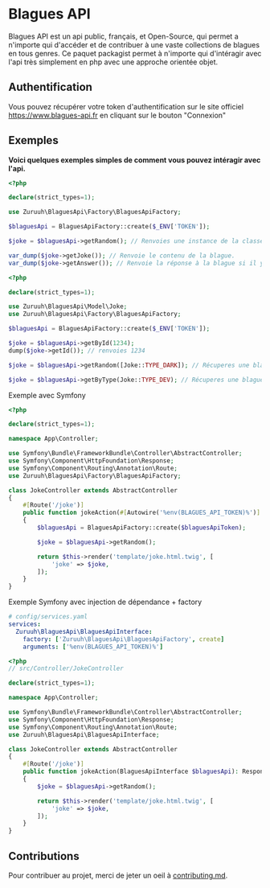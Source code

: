 # Blagues API

Blagues API est un api public, français, et Open-Source, qui permet a n'importe qui d'accéder et de contribuer à une vaste collections de blagues en tous genres. Ce paquet packagist permet à n'importe qui d'intéragir avec l'api très simplement en php avec une approche orientée objet.

## Authentification

Vous pouvez récupérer votre token d'authentification sur le site officiel https://www.blagues-api.fr en cliquant sur le bouton "Connexion"

## Exemples

**Voici quelques exemples simples de comment vous pouvez intéragir avec l'api.**

```php
<?php

declare(strict_types=1);

use Zuruuh\BlaguesApi\Factory\BlaguesApiFactory;

$blaguesApi = BlaguesApiFactory::create($_ENV['TOKEN']);

$joke = $blaguesApi->getRandom(); // Renvoies une instance de la classe Blagues\Model\Joke

var_dump($joke->getJoke()); // Renvoie le contenu de la blague.
var_dump($joke->getAnswer()); // Renvoie la réponse à la blague si il y en a une.
```

```php
<?php

declare(strict_types=1);

use Zuruuh\BlaguesApi\Model\Joke;
use Zuruuh\BlaguesApi\Factory\BlaguesApiFactory;

$blaguesApi = BlaguesApiFactory::create($_ENV['TOKEN']);

$joke = $blaguesApi->getById(1234);
dump($joke->getId()); // renvoies 1234

$joke = $blaguesApi->getRandom([Joke::TYPE_DARK]); // Récuperes une blague aléatoire de n'importe quel type excepté `Joke::TYPE_DARK`.

$joke = $blaguesApi->getByType(Joke::TYPE_DEV); // Récuperes une blague aléatoire de type `Joke::TYPE_DEV`.
```

Exemple avec Symfony
```php
<?php

declare(strict_types=1);

namespace App\Controller;

use Symfony\Bundle\FrameworkBundle\Controller\AbstractController;
use Symfony\Component\HttpFoundation\Response;
use Symfony\Component\Routing\Annotation\Route;
use Zuruuh\BlaguesApi\Factory\BlaguesApiFactory;

class JokeController extends AbstractController
{
    #[Route('/joke')]
    public function jokeAction(#[Autowire('%env(BLAGUES_API_TOKEN)%')] string $blaguesApiToken): Response
    {
        $blaguesApi = BlaguesApiFactory::create($blaguesApiToken);

        $joke = $blaguesApi->getRandom();

        return $this->render('template/joke.html.twig', [
            'joke' => $joke,
        ]);
    }
}
```

Exemple Symfony avec injection de dépendance + factory
```yaml
# config/services.yaml
services:
  Zuruuh\BlaguesApi\BlaguesApiInterface:
    factory: ['Zuruuh\BlaguesApi\BlaguesApiFactory', create]
    arguments: ['%env(BLAGUES_API_TOKEN)%']
```
```php
<?php
// src/Controller/JokeController

declare(strict_types=1);

namespace App\Controller;

use Symfony\Bundle\FrameworkBundle\Controller\AbstractController;
use Symfony\Component\HttpFoundation\Response;
use Symfony\Component\Routing\Annotation\Route;
use Zuruuh\BlaguesApi\BlaguesApiInterface;

class JokeController extends AbstractController
{
    #[Route('/joke')]
    public function jokeAction(BlaguesApiInterface $blaguesApi): Response
    {
        $joke = $blaguesApi->getRandom();

        return $this->render('template/joke.html.twig', [
            'joke' => $joke,
        ]);
    }
}
```

## Contributions
Pour contribuer au projet, merci de jeter un oeil à [contributing.md](./contributing.md).
